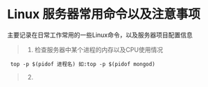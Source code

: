 # Linux 服务器常用命令以及注意事项
主要记录在日常工作常用的一些Linux命令，以及服务器项目配置信息

> 1. 检查服务器中某个进程的内存以及CPU使用情况
     
     top -p $(pidof 进程名) 如:top -p $(pidof mongod) 

> 2. 